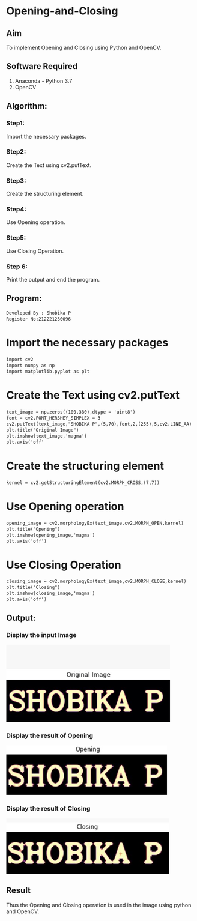 # Opening-and-Closing

## Aim
To implement Opening and Closing using Python and OpenCV.

## Software Required
1. Anaconda - Python 3.7
2. OpenCV
## Algorithm:
### Step1:
Import the necessary packages.


### Step2:
Create the Text using cv2.putText.

### Step3:
Create the structuring element.

### Step4:
Use Opening operation.

### Step5:
Use Closing Operation.

### Step 6:
Print the output and end the program.




 
## Program:

``` 
Developed By : Shobika P
Register No:212221230096
```
# Import the necessary packages
```
import cv2
import numpy as np
import matplotlib.pyplot as plt

```


# Create the Text using cv2.putText

```
text_image = np.zeros((100,380),dtype = 'uint8')
font = cv2.FONT_HERSHEY_SIMPLEX = 3
cv2.putText(text_image,"SHOBIKA P",(5,70),font,2,(255),5,cv2.LINE_AA)
plt.title("Original Image")
plt.imshow(text_image,'magma')
plt.axis('off'
```

# Create the structuring element

```
kernel = cv2.getStructuringElement(cv2.MORPH_CROSS,(7,7))
```

# Use Opening operation

```
opening_image = cv2.morphologyEx(text_image,cv2.MORPH_OPEN,kernel)
plt.title("Opening")
plt.imshow(opening_image,'magma')
plt.axis('off')
```


# Use Closing Operation

```
closing_image = cv2.morphologyEx(text_image,cv2.MORPH_CLOSE,kernel)
plt.title("Closing")
plt.imshow(closing_image,'magma')
plt.axis('off')
```




## Output:

### Display the input Image
![out](./im1.jpeg)

### Display the result of Opening
![out](./im2.jpeg)

### Display the result of Closing
![out](./im3.jpeg)

## Result
Thus the Opening and Closing operation is used in the image using python and OpenCV.